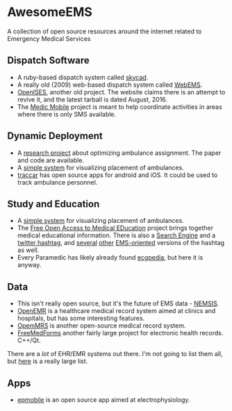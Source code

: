 # AwesomeEMS
A collection of open source resources around the internet related to Emergency Medical Services

## Dispatch Software

* A ruby-based dispatch system called [skycad](https://github.com/shakycode/skycad).
* A really old (2009) web-based dispatch system called [WebEMS](http://webems.sourceforge.net/). 
* [OpenISES](https://sourceforge.net/projects/openises/?source=navbar), another old project. The website claims there is an attempt to revive it, and the latest tarball is dated August, 2016. 
* The [Medic Mobile](https://github.com/medic) project is meant to help coordinate activities in areas where there is only SMS available.

## Dynamic Deployment

* A [research project](https://github.com/4rdhendu/Ambulance-multi-agent-planning) about optimizing ambulance assignment. The paper and code are available.
* A [simple system](https://github.com/ViditIsOnline/SLOR_Back) for visualizing placement of ambulances.
* [traccar](https://www.traccar.org/) has open source apps for android and iOS. It could be used to track ambulance personnel.

## Study and Education

* A [simple system](https://github.com/ViditIsOnline/SLOR_Back) for visualizing placement of ambulances.
* The [Free Open Access to Medical EDucation](http://lifeinthefastlane.com/collections/) project brings together medical educational information. There is also a [Search Engine](http://googlefoam.com) and a [twitter hashtag](https://twitter.com/hashtag/foamed), and [several](https://twitter.com/hashtag/foampara) [other](https://twitter.com/hashtag/foamcc) [EMS-oriented](https://twitter.com/hashtag/foamems) versions of the hashtag as well.
* Every Paramedic has likely already found [ecgpedia](http://en.ecgpedia.org), but here it is anyway.

## Data

* This isn't really open source, but it's the future of EMS data - [NEMSIS](http://www.nemsis.org/index.html).
* [OpenEMR](http://www.open-emr.org) is a healthcare medical record system aimed at clinics and hospitals, but has some interesting features.
* [OpemMRS](http://openmrs.org/) is another open-source medical record system.
* [FreeMedForms](https://github.com/FreeMedForms/freemedforms) another fairly large project for electronic health records. C++/Qt.

There are a *lot* of EHR/EMR systems out there. I'm not going to list them all, but [here](http://www.ourmed.org/wiki/List_of_open_source_healthcare_software) is a really large list.

## Apps

* [epmobile](https://github.com/mannd/epmobile) is an open source app aimed at electrophysiology.

